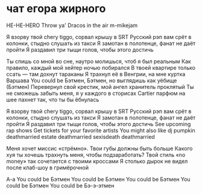 # чат егора жирного 
HE-HE-HERO
Throw ya' Dracos in the air
​m-mikejam

Я взорву твой chery tiggo, сорвал крышу в SRT
Русский рэп вам срёт в колонки, стыдно слушать из такси
Я замотан в полотенце, фанат не даёт пройти
Я раздавил три тыщи голов, чтобы этого достичь

Ты спишь со мной во сне, наутро молишься, чтоб я был реальным
Как правило, каждый мой хейтер ночью побирался
В твоей квартире только ссать — там дохнут тараканы
Я трахнул её в Венгрии, на мне куртка Варшава
You could be Бэтмен, Бэтмен, но выглядишь как уёбище (Бэтмен)
Перевернул свой крестик, мой ангел хранитель проклятый
Ты не сможешь забыть меня, я у каждого в сторисах
Cartier парфюм на шее пахнет так, что ты бы ёбнулась

Я взорву твой chery tiggo, сорвал крышу в SRT
Русский рэп вам срёт в колонки, стыдно слушать из такси
Я замотан в полотенце, фанат не даёт пройти
Я раздавил три тыщи голов, чтобы этого достичь
See upcoming rap shows
Get tickets for your favorite artists
You might also like
dj pumpkin
deathmarried
estate
deathmarried
sexisdeath
deathmarried

Меня хочет миссис «стрёмно». Твои губы должны быть больше
Какого хуя ты хочешь трахнуть меня, чтобы подзаработать?
Твой стиль «no money» так сочетается с твоими кроссами
Я столько дырок не видел после клаб-шоу в гримёрочной

А-а
You could be Бэтмен
You could be Бэтмен
You could be Бэтмен
You could be Бэтмен
You could be Бэ-э-этмен
